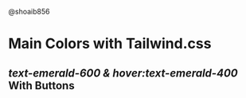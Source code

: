 @shoaib856
# Main Colors with Tailwind.css
## ***text-emerald-600 & hover:text-emerald-400* With Buttons**